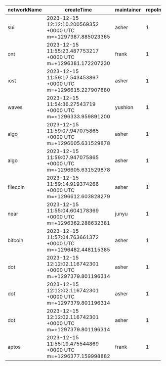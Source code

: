 | networkName | createTime                                                   | maintainer | repoIndex | repoURL                                            | branchName | commitId1URL                                                                                       | commitId2URL                                                                                       | keyfile                 | simpleCompareURL                                                                                                         | originCompareURL                                                                                                                               |
| ----------- | ------------------------------------------------------------ | ---------- | --------- | -------------------------------------------------- | ---------- | -------------------------------------------------------------------------------------------------- | -------------------------------------------------------------------------------------------------- | ----------------------- | ------------------------------------------------------------------------------------------------------------------------ | ---------------------------------------------------------------------------------------------------------------------------------------------- |
| sui         | 2023-12-15 12:12:10.200569352 +0000 UTC m=+1297387.885023365 | asher      | 1         | [link](https://github.com/MystenLabs/su)           | main       | [link](https://github.com/MystenLabs/sui/commit/8f2e27d5fea4e57d7b4e3671c68232aca58d54a3)          | [link](https://github.com/MystenLabs/sui/commit/3b00f5de24279a422971a7853ed8199e14ce5ae5)          | ./crates/sui-core/src   | [link](https://github.com/yushion-safulet/weekly-update/compare/sui_main_1_8f2e27d5...sui_main_1_3b00f5de)               | [link](https://github.com/MystenLabs/sui/compare/8f2e27d5fea4e57d7b4e3671c68232aca58d54a3...3b00f5de24279a422971a7853ed8199e14ce5ae5)          |
| ont         | 2023-12-15 11:55:23.487753217 +0000 UTC m=+1296381.172207230 | frank      | 1         | [link](https://github.com/ontio/ontology)          | master     | [link](https://github.com/ontio/ontology/commit/037df5b579c862a67a06d211b0fcdc2d1aa3ffc4)          | [link](https://github.com/ontio/ontology/commit/c0189e316320d66ef7368e8dacb27f31b32ae9d3)          | ./http                  | [link](https://github.com/yushion-safulet/weekly-update/compare/ont_master_1_037df5b5...ont_master_1_c0189e31)           | [link](https://github.com/ontio/ontology/compare/037df5b579c862a67a06d211b0fcdc2d1aa3ffc4...c0189e316320d66ef7368e8dacb27f31b32ae9d3)          |
| iost        | 2023-12-15 11:59:17.543453867 +0000 UTC m=+1296615.227907880 | asher      | 1         | [link](https://github.com/iost-official/go-ios)    | master     | [link](https://github.com/iost-official/go-iost/commit/843190a59123607253ec5902382d02d76c74a2e7)   | [link](https://github.com/iost-official/go-iost/commit/3783fb7b29415a782d3bdd3a8ec156a6d47c42bc)   | ./core                  | [link](https://github.com/yushion-safulet/weekly-update/compare/iost_master_1_843190a5...iost_master_1_3783fb7b)         | [link](https://github.com/iost-official/go-iost/compare/843190a59123607253ec5902382d02d76c74a2e7...3783fb7b29415a782d3bdd3a8ec156a6d47c42bc)   |
| waves       | 2023-12-15 11:54:36.27543719 +0000 UTC m=+1296333.959891200  | yushion    | 1         | [link](https://github.com/wavesplatform/gowaves)   | master     | [link](https://github.com/wavesplatform/gowaves/commit/7379737a377f2ac4f50d832b77a8526e8bccdd39)   | [link](https://github.com/wavesplatform/gowaves/commit/3a8c8dcc25dc7c722ddc1d1c20e0e600c3ce633f)   | ./pkg/api/node_api.go   | [link](https://github.com/yushion-safulet/weekly-update/compare/waves_master_1_7379737a...waves_master_1_3a8c8dcc)       | [link](https://github.com/wavesplatform/gowaves/compare/7379737a377f2ac4f50d832b77a8526e8bccdd39...3a8c8dcc25dc7c722ddc1d1c20e0e600c3ce633f)   |
| algo        | 2023-12-15 11:59:07.947075865 +0000 UTC m=+1296605.631529878 | asher      | 1         | [link](https://github.com/algorand/go-algorand)    | master     | [link](https://github.com/algorand/go-algorand/commit/b5ad8d0c9d040fce4c53cd5ee952ce8ef7ea6a2e)    | [link](https://github.com/algorand/go-algorand/commit/937c559abd60348fd0d3c534980274288b66398e)    | ./protocol              | [link](https://github.com/yushion-safulet/weekly-update/compare/algo_master_1_b5ad8d0c...algo_master_1_937c559a)         | [link](https://github.com/algorand/go-algorand/compare/b5ad8d0c9d040fce4c53cd5ee952ce8ef7ea6a2e...937c559abd60348fd0d3c534980274288b66398e)    |
| algo        | 2023-12-15 11:59:07.947075865 +0000 UTC m=+1296605.631529878 | asher      | 1         | [link](https://github.com/algorand/go-algorand)    | master     | [link](https://github.com/algorand/go-algorand/commit/b5ad8d0c9d040fce4c53cd5ee952ce8ef7ea6a2e)    | [link](https://github.com/algorand/go-algorand/commit/937c559abd60348fd0d3c534980274288b66398e)    | ./ledger                | [link](https://github.com/yushion-safulet/weekly-update/compare/algo_master_1_b5ad8d0c...algo_master_1_937c559a)         | [link](https://github.com/algorand/go-algorand/compare/b5ad8d0c9d040fce4c53cd5ee952ce8ef7ea6a2e...937c559abd60348fd0d3c534980274288b66398e)    |
| filecoin    | 2023-12-15 11:59:14.919374266 +0000 UTC m=+1296612.603828279 | asher      | 1         | [link](https://github.com/filecoin-project/lotus)  | master     | [link](https://github.com/filecoin-project/lotus/commit/c912f3bcd511b0e90641b0aafca77c3e09341612)  | [link](https://github.com/filecoin-project/lotus/commit/fac1d11ccbceb84c3f5fb9d812faa21ac4d4e901)  | ./node                  | [link](https://github.com/yushion-safulet/weekly-update/compare/filecoin_master_1_c912f3bc...filecoin_master_1_fac1d11c) | [link](https://github.com/filecoin-project/lotus/compare/c912f3bcd511b0e90641b0aafca77c3e09341612...fac1d11ccbceb84c3f5fb9d812faa21ac4d4e901)  |
| near        | 2023-12-15 11:55:04.604178369 +0000 UTC m=+1296362.288632381 | junyu      | 1         | [link](https://github.com/near/nearcore)           | master     | [link](https://github.com/near/nearcore/commit/686acb3150204c4bdde40054d87ab1c7cfe11278)           | [link](https://github.com/near/nearcore/commit/52e015cd4310cc6dece60153fc3adc5a7be98e01)           | ./core/primitives/src   | [link](https://github.com/yushion-safulet/weekly-update/compare/near_master_1_686acb31...near_master_1_52e015cd)         | [link](https://github.com/near/nearcore/compare/686acb3150204c4bdde40054d87ab1c7cfe11278...52e015cd4310cc6dece60153fc3adc5a7be98e01)           |
| bitcoin     | 2023-12-15 11:57:04.763661372 +0000 UTC m=+1296482.448115385 | asher      | 1         | [link](https://github.com/bitcoin/bitcoin)         | master     | [link](https://github.com/bitcoin/bitcoin/commit/9f0f83d6509a214b827f5110c0f857b494ae854c)         | [link](https://github.com/bitcoin/bitcoin/commit/9776186e9f8ee00f912fc9d0ee8e634bb9401bfe)         | ./src/rpc               | [link](https://github.com/yushion-safulet/weekly-update/compare/bitcoin_master_1_9f0f83d6...bitcoin_master_1_9776186e)   | [link](https://github.com/bitcoin/bitcoin/compare/9f0f83d6509a214b827f5110c0f857b494ae854c...9776186e9f8ee00f912fc9d0ee8e634bb9401bfe)         |
| dot         | 2023-12-15 12:12:02.116742301 +0000 UTC m=+1297379.801196314 | asher      | 1         | [link](https://github.com/paritytech/polkadot-sdk) | master     | [link](https://github.com/paritytech/polkadot-sdk/commit/3e4e8c0bd1b1487c47c95dc27f2fff9e2f4e7fa0) | [link](https://github.com/paritytech/polkadot-sdk/commit/ce1c9a44a79841ee03878be9710ac49401c71aa6) | ./polkadot/runtime      | [link](https://github.com/yushion-safulet/weekly-update/compare/dot_master_1_3e4e8c0b...dot_master_1_ce1c9a44)           | [link](https://github.com/paritytech/polkadot-sdk/compare/3e4e8c0bd1b1487c47c95dc27f2fff9e2f4e7fa0...ce1c9a44a79841ee03878be9710ac49401c71aa6) |
| dot         | 2023-12-15 12:12:02.116742301 +0000 UTC m=+1297379.801196314 | asher      | 1         | [link](https://github.com/paritytech/polkadot-sdk) | master     | [link](https://github.com/paritytech/polkadot-sdk/commit/3e4e8c0bd1b1487c47c95dc27f2fff9e2f4e7fa0) | [link](https://github.com/paritytech/polkadot-sdk/commit/ce1c9a44a79841ee03878be9710ac49401c71aa6) | ./substrate/primitives  | [link](https://github.com/yushion-safulet/weekly-update/compare/dot_master_1_3e4e8c0b...dot_master_1_ce1c9a44)           | [link](https://github.com/paritytech/polkadot-sdk/compare/3e4e8c0bd1b1487c47c95dc27f2fff9e2f4e7fa0...ce1c9a44a79841ee03878be9710ac49401c71aa6) |
| dot         | 2023-12-15 12:12:02.116742301 +0000 UTC m=+1297379.801196314 | asher      | 1         | [link](https://github.com/paritytech/polkadot-sdk) | master     | [link](https://github.com/paritytech/polkadot-sdk/commit/3e4e8c0bd1b1487c47c95dc27f2fff9e2f4e7fa0) | [link](https://github.com/paritytech/polkadot-sdk/commit/ce1c9a44a79841ee03878be9710ac49401c71aa6) | ./substrate/frame       | [link](https://github.com/yushion-safulet/weekly-update/compare/dot_master_1_3e4e8c0b...dot_master_1_ce1c9a44)           | [link](https://github.com/paritytech/polkadot-sdk/compare/3e4e8c0bd1b1487c47c95dc27f2fff9e2f4e7fa0...ce1c9a44a79841ee03878be9710ac49401c71aa6) |
| aptos       | 2023-12-15 11:55:19.475544869 +0000 UTC m=+1296377.159998882 | frank      | 1         | [link](https://github.com/aptos-labs/aptos-core)   | main       | [link](https://github.com/aptos-labs/aptos-core/commit/c51fc721224d2366dac8880a6aef4276ce4257bb)   | [link](https://github.com/aptos-labs/aptos-core/commit/0ac3cd6e0152df6b186c0669a3ecb31953c2b9ce)   | ./types/src/transaction | [link](https://github.com/yushion-safulet/weekly-update/compare/aptos_main_1_c51fc721...aptos_main_1_0ac3cd6e)           | [link](https://github.com/aptos-labs/aptos-core/compare/c51fc721224d2366dac8880a6aef4276ce4257bb...0ac3cd6e0152df6b186c0669a3ecb31953c2b9ce)   |

